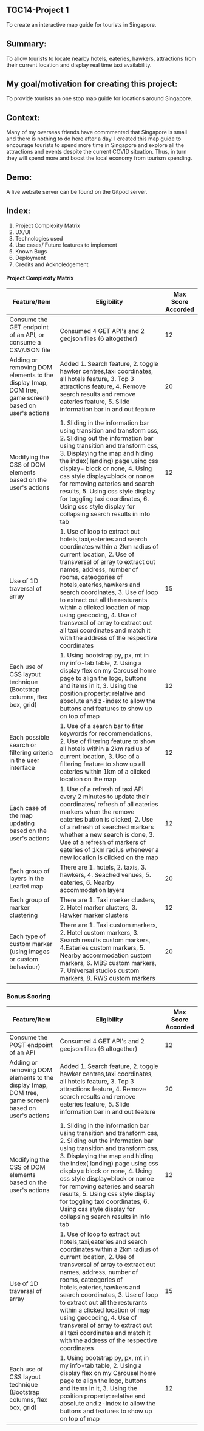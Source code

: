 ## TGC14-Project 1
To create an interactive map guide for tourists in Singapore.

## Summary: 
To allow tourists to locate nearby hotels, eateries, hawkers, attractions from their current location and display real time taxi availability.

## My goal/motivation for creating this project:
To provide tourists an one stop map guide for locations around Singapore.

## Context: 
Many of my overseas friends have commmented that Singapore is small and there is nothing to do here after a day. I created this map guide to encourage tourists to spend more time in Singapore and explore all the attractions and events despite the current COVID situation. Thus, in turn they will spend more and boost the local economy from tourism spending.

## Demo: 
A live website server can be found on the Gitpod server.

## Index:
1. Project Complexity Matrix 
2. UX/UI
3. Technologies used
4. Use cases/ Future features to implement
5. Known Bugs
6. Deployment
7. Credits and Acknoledgement

#### Project Complexity Matrix 
| Feature/Item | Eligibility | Max Score Accorded
| ------ | ------ | ------ |
| Consume the GET endpoint of an API, or consume a CSV/JSON file | Consumed 4 GET API's and 2 geojson files (6 altogether) | 12 |
| Adding or removing DOM elements to the display (map, DOM tree, game screen) based on user's actions |Added 1. Search feature, 2. toggle hawker centres,taxi coordinates, all hotels feature, 3. Top 3 attractions feature, 4. Remove search results and remove eateries feature, 5. Slide information bar in and out feature | 20 |
| Modifying the CSS of DOM elements based on the user's actions | 1. Sliding in the information bar using transition and transform css, 2. Sliding out the information bar using transition and transform css, 3. Displaying the map and hiding the index( landing) page using css display= block or none, 4. Using css style display=block or nonoe for removing eateries and search results, 5. Using css style display for toggling taxi coordinates, 6. Using css style display for collapsing search results in info tab | 12 |
| Use of 1D traversal of array | 1. Use of loop to extract out hotels,taxi,eateries and search coordinates within a 2km radius of current location, 2. Use of transversal of array to extract out names, address, number of rooms, cateogories of hotels,eateries,hawkers and search coordinates, 3. Use of loop to extract out all the resturants within a clicked location of map using geocoding, 4. Use of transveral of array to extract out all taxi coordinates and match it with the address of the respective coordinates| 15 |
| Each use of CSS layout technique (Bootstrap columns, flex box, grid)| 1. Using bootstrap py, px, mt in my info-tab table, 2. Using a display flex on my Carousel home page to align the logo, buttons and items in it, 3. Using the position property: relative and absolute and z-index to allow the buttons and features to show up on top of map | 12 |
| Each possible search or filtering criteria in the user interface | 1. Use of a search bar to fiter keywords for recommendations, 2. Use of filtering feature to show all hotels within a 2km radius of current location, 3. Use of a filtering feature to show up all eateries within 1km of a clicked location on the map | 12 |
| Each case of the map updating based on the user's actions | 1. Use of a refresh of taxi API every 2 minutes to update their coordinates/ refresh of all eateries markers when the remove eateries button is clicked, 2. Use of a refresh of searched markers whether a new search is done, 3. Use of a refresh of markers of eateries of 1km radius whenever a new location is clicked on the map| 12 |
| Each group of layers in the Leaflet map | There are 1. hotels, 2. taxis, 3. hawkers, 4. Seached venues, 5. eateries, 6. Nearby accommodation layers | 20 |
| Each group of marker clustering | There are 1. Taxi marker clusters, 2. Hotel marker clusters, 3. Hawker marker clusters | 12 |
| Each type of custom marker (using images or custom behaviour) | There are 1. Taxi custom markers, 2. Hotel custom markers, 3. Search results custom markers, 4.Eateries custom markers, 5. Nearby accommodation custom markers, 6. MBS custom markers, 7. Universal studios custom markers, 8. RWS custom markers | 20 |

### Bonus Scoring
 Feature/Item | Eligibility | Max Score Accorded
| ------ | ------ | ------ |
| Consume the POST endpoint of an API | Consumed 4 GET API's and 2 geojson files (6 altogether) | 12 |
| Adding or removing DOM elements to the display (map, DOM tree, game screen) based on user's actions |Added 1. Search feature, 2. toggle hawker centres,taxi coordinates, all hotels feature, 3. Top 3 attractions feature, 4. Remove search results and remove eateries feature, 5. Slide information bar in and out feature | 20 |
| Modifying the CSS of DOM elements based on the user's actions | 1. Sliding in the information bar using transition and transform css, 2. Sliding out the information bar using transition and transform css, 3. Displaying the map and hiding the index( landing) page using css display= block or none, 4. Using css style display=block or nonoe for removing eateries and search results, 5. Using css style display for toggling taxi coordinates, 6. Using css style display for collapsing search results in info tab | 12 |
| Use of 1D traversal of array | 1. Use of loop to extract out hotels,taxi,eateries and search coordinates within a 2km radius of current location, 2. Use of transversal of array to extract out names, address, number of rooms, cateogories of hotels,eateries,hawkers and search coordinates, 3. Use of loop to extract out all the resturants within a clicked location of map using geocoding, 4. Use of transveral of array to extract out all taxi coordinates and match it with the address of the respective coordinates| 15 |
| Each use of CSS layout technique (Bootstrap columns, flex box, grid)| 1. Using bootstrap py, px, mt in my info-tab table, 2. Using a display flex on my Carousel home page to align the logo, buttons and items in it, 3. Using the position property: relative and absolute and z-index to allow the buttons and features to show up on top of map | 12 |
